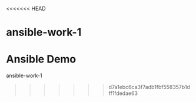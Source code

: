 <<<<<<< HEAD
# ansible-work-1
Ansible Demo
=======
ansible-work-1
>>>>>>> d7a1ebc6ca3f7adb1fbf558357b1dff1fdedae63
